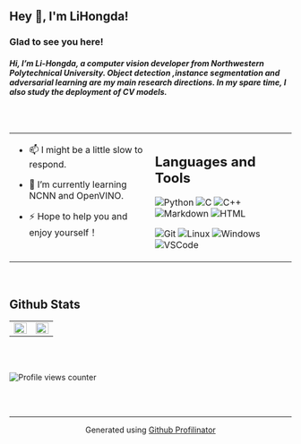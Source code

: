 ## Hey 👋, I'm LiHongda!  
  

  
  

### Glad to see you here!  
#### *Hi, I’m Li-Hongda, a computer vision developer from Northwestern Polytechnical University. Object detection ,instance segmentation and adversarial learning are my main research directions. In my spare time, I also study the deployment of CV models.*  
  

<br/>  


##   
<table><tr><td valign="top" width="50%">  

- 📫 I might be a little slow to respond.  
  

- 🌱 I’m currently learning NCNN and OpenVINO.  
  
  
- ⚡ Hope to help you and enjoy yourself！
  
</div>  


</td><td valign="top" width="50%">

  ## Languages and Tools 
  ![Python](https://img.shields.io/badge/Python-3776AB?style=flat&logo=python&logoColor=white)
  ![C](https://img.shields.io/badge/C-00599C?style=flat&logo=c&logoColor=white)
  ![C++](https://img.shields.io/badge/C%2B%2B-00599C?style=flat&logo=c%2B%2B&logoColor=white)
  ![Markdown](https://img.shields.io/badge/Markdown-000000?style=flat&logo=markdown&logoColor=white)
  ![HTML](https://img.shields.io/badge/HTML-239120?style=flat&logo=html5&logoColor=white)
  
  ![Git](https://img.shields.io/badge/GIT-E44C30?style=flat&logo=git&logoColor=white)
  ![Linux](https://img.shields.io/badge/Linux-FCC624?style=flat&logo=linux&logoColor=black)
  ![Windows](https://img.shields.io/badge/Windows-0078D6?style=flat&logo=windows&logoColor=white)
  ![VSCode](https://img.shields.io/badge/Visual_Studio_Code-0078D4?style=flat&logo=visual%20studio%20code&logoColor=white)

</td></tr></table>  

<br/>  

## Github Stats  
<table><tr><td valign="top" width="50%">

<img src="https://github-readme-stats.vercel.app/api?username=Li-Hongda&show_icons=true&count_private=true&hide_border=true&theme=tokyonight" align="left" style="width: 100%" />

</td><td valign="top" width="50%">

<img src="https://github-readme-stats.vercel.app/api/top-langs/?username=Li-Hongda&hide_border=true&layout=compact&show_icons=true&theme=tokyonight" align="left" style="width: 100%" />

</td></tr></table>  

<br/>  

  

<br/>  

![Profile views counter](https://komarev.com/ghpvc/?username=rishavanand&&style=flat-square)  
  

<br/>  


<br />

----
<div align="center">Generated using <a href="https://profilinator.rishav.dev/" target="_blank">Github Profilinator</a></div>
